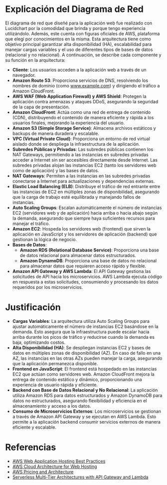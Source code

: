 # Explicación del Diagrama de Red

El diagrama de red que diseñé para la aplicación web fue realizado con Lucidchart por la comodidad que brinda y porque tengo experiencia utilizándolo. Además, este cuenta con figuras oficiales de AWS, plataforma que elegí por conocimientos en la misma. Esta arquitectura tiene como objetivo principal garantizar alta disponibilidad (HA), escalabilidad para manejar cargas variables y el uso de diferentes tipos de bases de datos (relacional y no relacional). A continuación, se describe cada componente y su función en la arquitectura:

- **Cliente**: Los usuarios acceden a la aplicación web a través de un navegador.
- **Amazon Route 53**: Proporciona servicios de DNS, resolviendo los nombres de dominio (como www.example.com) y dirigiendo el tráfico a Amazon CloudFront.
- **AWS WAF (Web Application Firewall) y AWS Shield**: Protegen la aplicación contra amenazas y ataques DDoS, asegurando la seguridad de la capa de presentación.
- **Amazon CloudFront**: Actúa como una red de entrega de contenido (CDN), distribuyendo el contenido de manera eficiente y rápida a los usuarios finales, mejorando la experiencia del usuario.
- **Amazon S3 (Simple Storage Service)**: Almacena archivos estáticos y backups de manera duradera y escalable.
- **VPC (Virtual Private Cloud)**: Proporciona un entorno de red virtual aislado donde se despliega la infraestructura de la aplicación.
- **Subredes Públicas y Privadas**: Las subredes públicas contienen los NAT Gateways, permitiendo a las instancias en subredes privadas acceder a Internet sin ser accesibles directamente desde Internet. Las subredes privadas alojan las instancias EC2 (tanto los servidores web como de aplicación) y las bases de datos.
- **NAT Gateways**: Permiten a las instancias en las subredes privadas conectarse a Internet para actualizaciones y dependencias externas.
- **Elastic Load Balancing (ELB)**: Distribuye el tráfico de red entrante entre las instancias de EC2 en múltiples zonas de disponibilidad, asegurando que la carga de trabajo esté equilibrada y manejando fallos de instancias.
- **Auto Scaling Groups**: Escalan automáticamente el número de instancias EC2 (servidores web y de aplicación) hacia arriba o hacia abajo según la demanda, asegurando que siempre haya suficientes recursos para manejar el tráfico.
- **Amazon EC2**: Hospeda los servidores web (frontend) que sirven la aplicación en JavaScript y los servidores de aplicación (backend) que gestionan la lógica de negocio.
- **Bases de Datos**:
  - **Amazon RDS (Relational Database Service)**: Proporciona una base de datos relacional para almacenar datos estructurados.
  - **Amazon DynamoDB**: Proporciona una base de datos no relacional para almacenar datos que requieren acceso rápido y flexible.
- **Amazon API Gateway y AWS Lambda**: El API Gateway gestiona las solicitudes de API hacia los microservicios. AWS Lambda ejecuta código en respuesta a estas solicitudes, consumiendo y procesando los datos requeridos por los microservicios.

# Justificación

- **Cargas Variables**: La arquitectura utiliza Auto Scaling Groups para ajustar automáticamente el número de instancias EC2 basándose en la demanda. Esto asegura que la infraestructura puede escalar hacia arriba durante los picos de tráfico y reducirse cuando la demanda es baja, optimizando costos.
- **Alta Disponibilidad (HA)**: Se despliegan instancias EC2 y bases de datos en múltiples zonas de disponibilidad (AZ). En caso de fallo en una AZ, las instancias en las otras AZs pueden manejar la carga, asegurando que la aplicación permanezca disponible.
- **Frontend en JavaScript**: El frontend está hospedado en las instancias EC2 que actúan como servidores web. Amazon CloudFront mejora la entrega de contenido estático y dinámico, proporcionando una experiencia de usuario rápida y eficiente.
- **Backend con Base de Datos Relacional y No Relacional**: La aplicación utiliza Amazon RDS para datos estructurados y Amazon DynamoDB para datos no estructurados, asegurando flexibilidad y eficiencia en el almacenamiento y acceso a los datos.
- **Consumo de Microservicios Externos**: Los microservicios se gestionan a través de Amazon API Gateway y se ejecutan en AWS Lambda. Esto permite a la aplicación backend consumir servicios externos de manera eficiente y escalable.

# Referencias

- [AWS Web Application Hosting Best Practices](https://docs.aws.amazon.com/pdfs/whitepapers/latest/web-application-hosting-best-practices/web-application-hosting-best-practices.pdf#welcome)
- [AWS Cloud Architecture for Web Hosting](https://docs.aws.amazon.com/es_es/whitepapers/latest/web-application-hosting-best-practices/an-aws-cloud-architecture-for-web-hosting.html)
- [AWS Pricing and Architecture](https://docs.aws.amazon.com/es_es/whitepapers/latest/how-aws-pricing-works/architecture.html)
- [Serverless Multi-Tier Architectures with API Gateway and Lambda](https://docs.aws.amazon.com/es_es/whitepapers/latest/serverless-multi-tier-architectures-api-gateway-lambda/microservices-with-lambda.html)





